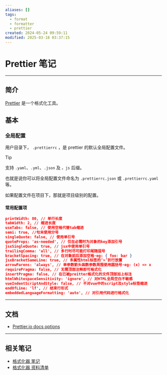 ```yaml
---
aliases: []
tags:
  - format
  - formatter
  - prettier
created: 2024-05-24 09:59:11
modified: 2025-03-18 03:37:15
---
```


# Prettier 笔记

---

## 简介

[Prettier](https://prettier.io) 是一个格式化工具。

## 基本

### 全局配置

用户目录下， `.prettierrc` ，是 prettier 的默认全局配置文件。
> [!tip] 
> 
> 支持 `.yaml`、`.yml`、`.json` 及 `。js` 后缀。
> 
> 也就是说你可以将全局配置文件命名为 `.prettierrc.json` 或 `.prettierrc.yaml` 等。
> 

如果配置文件在项目下，那就是项目级别的配置。

#### 常用配置项

```json
printWidth: 80, // 单行长度
tabWidth: 2, // 缩进长度
useTabs: false, // 使用空格代替tab缩进
semi: true, //句末使用分号
singleQuote: false, // 使用单引号
quoteProps: 'as-needed', // 仅在必需时为对象的key添加引号
jsxSingleQuote: true, // jsx中使用单引号
trailingComma: 'all', // 多行时尽可能打印尾随逗号
bracketSpacing: true, // 在对象前后添加空格-eg: { foo: bar }
jsxBracketSameLine: true, // 多属性html标签的‘>’折行放置
arrowParens: 'always', // 单参数箭头函数参数周围使用圆括号-eg: (x) => x
requirePragma: false, // 无需顶部注释即可格式化
insertPragma: false, // 在已被preitter格式化的文件顶部加上标注
htmlWhitespaceSensitivity: 'ignore', // 对HTML全局空白不敏感
vueIndentScriptAndStyle: false, // 不对vue中的script及style标签缩进
endOfLine: 'lf', // 结束行形式
embeddedLanguageFormatting: 'auto', // 对引用代码进行格式化
```

---

## 文档

* [Prettier.io docs options](https://prettier.io/docs/en/options.html)

---

## 相关笔记

* [格式化器 笔记](Formatter_Note.md)
* [格式化器 资料清单](Formatter_Material.md)

